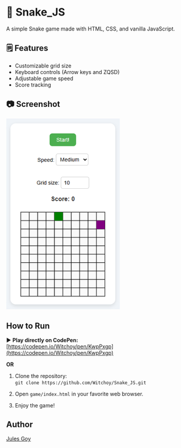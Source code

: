 # 🐍 Snake_JS
A simple Snake game made with HTML, CSS, and vanilla JavaScript.

## 🗒️ Features
- Customizable grid size
- Keyboard controls (Arrow keys and ZQSD)
- Adjustable game speed
- Score tracking

## 📷 Screenshot
![Snake game screenshot](img/SnakeGame.png "Snake game screenshot")

## How to Run

▶️ **Play directly on CodePen:**  
[https://codepen.io/Witchoy/pen/KwpPxgp](https://codepen.io/Witchoy/pen/KwpPxgp)

**OR**

1. Clone the repository:  
   `git clone https://github.com/Witchoy/Snake_JS.git`

2. Open `game/index.html` in your favorite web browser.

3. Enjoy the game!

## Author
[Jules Goy](https://github.com/Witchoy)
